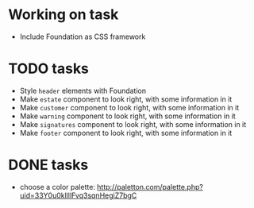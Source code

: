 # Working on task

- Include Foundation as CSS framework

# TODO tasks

- Style `header` elements with Foundation
- Make `estate` component to look right, with some information in it
- Make `customer` component to look right, with some information in it
- Make `warning` component to look right, with some information in it
- Make `signatures` component to look right, with some information in it
- Make `footer` component to look right, with some information in it

# DONE tasks

+ choose a color palette: http://paletton.com/palette.php?uid=33Y0u0kllllFvq3sqnHegiZ7bgC

